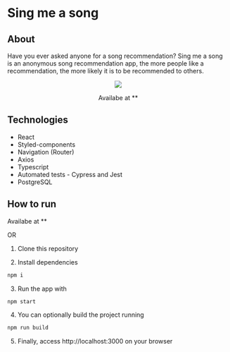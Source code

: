 # Sing me a song

## About

Have you ever asked anyone for a song recommendation? Sing me a song is an anonymous song recommendation app, the more people like a recommendation, the more likely it is to be recommended to others.

<p align="center">
  <image src="https://github.com/rodnei0/Sing-me-a-song-front/blob/main/src/assets/images/singmeasong.gif" />
</p>
<p align="center">
  Availabe at **
</p>

## Technologies

- React
- Styled-components
- Navigation (Router)
- Axios
- Typescript
- Automated tests - Cypress and Jest
- PostgreSQL

## How to run

Availabe at **

OR

1. Clone this repository

2. Install dependencies
```bash
npm i
```

3. Run the app with
```bash
npm start
```

4. You can optionally build the project running
```bash
npm run build
```
5. Finally, access http://localhost:3000 on your browser
